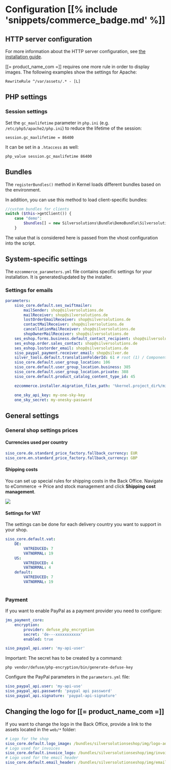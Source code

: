 # Configuration [[% include 'snippets/commerce_badge.md' %]]

## HTTP server configuration

For more information about the HTTP server configuration,
see [the installation guide](../../getting_started/install_ez_platform.md#prepare-installation-for-production).

[[= product_name_com =]] requires one more rule in order to display images. The following examples show the settings for Apache:

``` 
RewriteRule ^/var/assets/.* - [L]
```

## PHP settings

### Session settings

Set the `gc_maxlifetime` parameter in `php.ini` (e.g. `/etc/php5/apache2/php.ini`) to reduce the lifetime of the session:

``` 
session.gc_maxlifetime = 86400
```

It can be set in a `.htaccess` as well:

``` 
php_value session.gc_maxlifetime 86400
```

## Bundles

The `registerBundles()` method in Kernel loads different bundles based on the environment.

In addition, you can use this method to load client-specific bundles:

``` php
//custom bundles for clients
switch ($this->getClient()) {
    case "demo":
        $bundles[] = new Silversolutions\Bundle\DemoBundle\SilversolutionsDemoBundle();
    }
```

The value that is considered here is passed from the vhost configuration into the script.

## System-specific settings

The `ezcommerce_parameters.yml` file contains specific settings for your installation. It is generated/updated by the installer. 

### Settings for emails

``` yaml
parameters:
    siso_core.default.ses_swiftmailer:
        mailSender: shop@silversolutions.de
        mailReceiver: shop@silversolutions.de
        lostOrderEmailReceiver: shop@silversolutions.de
        contactMailReceiver: shop@silversolutions.de
        cancellationMailReceiver: shop@silversolutions.de
        shopOwnerMailReceiver: shop@silversolutions.de
    ses_eshop.forms.business.default_contact_recipient: shop@silversolutions.de
    ses_eshop.order.sales_contact: shop@silversolutions.de
    ses_eshop.lostorder_email: shop@silversolutions.de
    siso_paypal_payment.receiver_email: shop@silver.de
    silver_tools.default.translationFolderId: 61 # root (1) / Components (59) / Textmodules (61)
    siso_core.default.user_group_location: 106
    siso_core.default.user_group_location.business: 385
    siso_core.default.user_group_location.private: 388
    siso_core.default.product_catalog_content_type_id: 45

    ezcommerce.installer.migration_files_path: '%kernel.project_dir%/migrations/demo'

    one_sky_api_key: my-one-sky-key
    one_sky_secret: my-onesky-password
```

## General settings

### General shop settings prices

#### Currencies used per country

``` yaml
siso_core.de.standard_price_factory.fallback_currency: EUR
siso_core.en.standard_price_factory.fallback_currency: GBP
```

#### Shipping costs

You can set up special rules for shipping costs in the Back Office.
Navigate to eCommerce -> Price and stock management and click **Shipping cost management**.

![](../img/base_configuration.png)

#### Settings for VAT

The settings can be done for each delivery country you want to support in your shop. 

``` yaml
siso_core.default.vat:
    DE:
        VATREDUCED: 7
        VATNORMAL: 19
    US: 
        VATREDUCED: 4
        VATNORMAL: 4   
    default:
        VATREDUCED: 7
        VATNORMAL: 19
        
```

### Payment 

If you want to enable PayPal as a payment provider you need to configure:

``` yaml
jms_payment_core:
    encryption:
        provider: defuse_php_encryption
        secret: 'de---xxxxxxxxxxx'
        enabled: true

siso_paypal_api.user: 'my-api-user'
```

Important: The secret has to be created by a command:

``` 
php vendor/defuse/php-encryption/bin/generate-defuse-key
```

Configure the PayPal parameters in the `parameters.yml` file:

``` yaml
siso_paypal_api.user: 'my-api-use'
siso_paypal_api.password: 'paypal api password'
siso_paypal_api.signature: 'paypal-api-signature'
```

## Changing the logo for [[= product_name_com =]]

If you want to change the logo in the Back Office, provide a link to the assets located in the `web/*` folder:

``` yaml
# Logo for the shop
siso_core.default.logo_image: /bundles/silversolutionseshop/img/logo-advanced.png
# Logo used for invoices
siso_core.default.invoice_logo: /bundles/silversolutionseshop/img/invoice_logo.png
# Logo used for the email header 
siso_core.default.email_header: /bundles/silversolutionseshop/img/email-header.png
```
